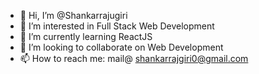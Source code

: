 - 👋 Hi, I’m @Shankarrajugiri
- 👀 I’m interested in Full Stack Web Development
- 🌱 I’m currently learning ReactJS
- 💞️ I’m looking to collaborate on Web Development
- 📫 How to reach me: mail@ shankarrajgiri0@gmail.com
<!---
Shankarrajugiri/Shankarrajugiri is a ✨ special ✨ repository because its `README.md` (this file) appears on your GitHub profile.
You can click the Preview link to take a look at your changes.
--->
